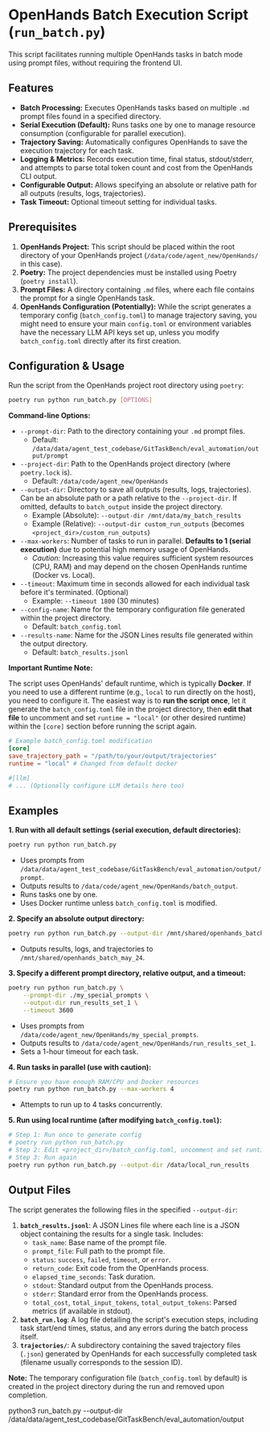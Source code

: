 # OpenHands Batch Execution Script (`run_batch.py`)

This script facilitates running multiple OpenHands tasks in batch mode using prompt files, without requiring the frontend UI.

## Features

*   **Batch Processing:** Executes OpenHands tasks based on multiple `.md` prompt files found in a specified directory.
*   **Serial Execution (Default):** Runs tasks one by one to manage resource consumption (configurable for parallel execution).
*   **Trajectory Saving:** Automatically configures OpenHands to save the execution trajectory for each task.
*   **Logging & Metrics:** Records execution time, final status, stdout/stderr, and attempts to parse total token count and cost from the OpenHands CLI output.
*   **Configurable Output:** Allows specifying an absolute or relative path for all outputs (results, logs, trajectories).
*   **Task Timeout:** Optional timeout setting for individual tasks.

## Prerequisites

1.  **OpenHands Project:** This script should be placed within the root directory of your OpenHands project (`/data/code/agent_new/OpenHands/` in this case).
2.  **Poetry:** The project dependencies must be installed using Poetry (`poetry install`).
3.  **Prompt Files:** A directory containing `.md` files, where each file contains the prompt for a single OpenHands task.
4.  **OpenHands Configuration (Potentially):** While the script generates a temporary config (`batch_config.toml`) to manage trajectory saving, you might need to ensure your main `config.toml` or environment variables have the necessary LLM API keys set up, unless you modify `batch_config.toml` directly after its first creation.

## Configuration & Usage

Run the script from the OpenHands project root directory using `poetry`:

```bash
poetry run python run_batch.py [OPTIONS]
```

**Command-line Options:**

*   `--prompt-dir`: Path to the directory containing your `.md` prompt files.
    *   Default: `/data/data/agent_test_codebase/GitTaskBench/eval_automation/output/prompt`
*   `--project-dir`: Path to the OpenHands project directory (where `poetry.lock` is).
    *   Default: `/data/code/agent_new/OpenHands`
*   `--output-dir`: Directory to save all outputs (results, logs, trajectories). Can be an absolute path or a path relative to the `--project-dir`. If omitted, defaults to `batch_output` inside the project directory.
    *   Example (Absolute): `--output-dir /mnt/data/my_batch_results`
    *   Example (Relative): `--output-dir custom_run_outputs` (becomes `<project_dir>/custom_run_outputs`)
*   `--max-workers`: Number of tasks to run in parallel. **Defaults to 1 (serial execution)** due to potential high memory usage of OpenHands.
    *   *Caution:* Increasing this value requires sufficient system resources (CPU, RAM) and may depend on the chosen OpenHands runtime (Docker vs. Local).
*   `--timeout`: Maximum time in seconds allowed for each individual task before it's terminated. (Optional)
    *   Example: `--timeout 1800` (30 minutes)
*   `--config-name`: Name for the temporary configuration file generated within the project directory.
    *   Default: `batch_config.toml`
*   `--results-name`: Name for the JSON Lines results file generated within the output directory.
    *   Default: `batch_results.jsonl`

**Important Runtime Note:**

The script uses OpenHands' default runtime, which is typically **Docker**. If you need to use a different runtime (e.g., `local` to run directly on the host), you need to configure it. The easiest way is to **run the script once**, let it generate the `batch_config.toml` file in the project directory, then **edit that file** to uncomment and set `runtime = "local"` (or other desired runtime) within the `[core]` section before running the script again.

```toml
# Example batch_config.toml modification
[core]
save_trajectory_path = "/path/to/your/output/trajectories"
runtime = "local" # Changed from default docker

#[llm]
# ... (Optionally configure LLM details here too)
```

## Examples

**1. Run with all default settings (serial execution, default directories):**

```bash
poetry run python run_batch.py
```
*   Uses prompts from `/data/data/agent_test_codebase/GitTaskBench/eval_automation/output/prompt`.
*   Outputs results to `/data/code/agent_new/OpenHands/batch_output`.
*   Runs tasks one by one.
*   Uses Docker runtime unless `batch_config.toml` is modified.

**2. Specify an absolute output directory:**

```bash
poetry run python run_batch.py --output-dir /mnt/shared/openhands_batch_may_24
```
*   Outputs results, logs, and trajectories to `/mnt/shared/openhands_batch_may_24`.

**3. Specify a different prompt directory, relative output, and a timeout:**

```bash
poetry run python run_batch.py \
    --prompt-dir ./my_special_prompts \
    --output-dir run_results_set_1 \
    --timeout 3600
```
*   Uses prompts from `/data/code/agent_new/OpenHands/my_special_prompts`.
*   Outputs results to `/data/code/agent_new/OpenHands/run_results_set_1`.
*   Sets a 1-hour timeout for each task.

**4. Run tasks in parallel (use with caution):**

```bash
# Ensure you have enough RAM/CPU and Docker resources
poetry run python run_batch.py --max-workers 4
```
*   Attempts to run up to 4 tasks concurrently.

**5. Run using local runtime (after modifying `batch_config.toml`):**

```bash
# Step 1: Run once to generate config
# poetry run python run_batch.py
# Step 2: Edit <project_dir>/batch_config.toml, uncomment and set runtime = "local"
# Step 3: Run again
poetry run python run_batch.py --output-dir /data/local_run_results
```

## Output Files

The script generates the following files in the specified `--output-dir`:

1.  **`batch_results.jsonl`**: A JSON Lines file where each line is a JSON object containing the results for a single task. Includes:
    *   `task_name`: Base name of the prompt file.
    *   `prompt_file`: Full path to the prompt file.
    *   `status`: `success`, `failed`, `timeout`, or `error`.
    *   `return_code`: Exit code from the OpenHands process.
    *   `elapsed_time_seconds`: Task duration.
    *   `stdout`: Standard output from the OpenHands process.
    *   `stderr`: Standard error from the OpenHands process.
    *   `total_cost`, `total_input_tokens`, `total_output_tokens`: Parsed metrics (if available in stdout).
2.  **`batch_run.log`**: A log file detailing the script's execution steps, including task start/end times, status, and any errors during the batch process itself.
3.  **`trajectories/`**: A subdirectory containing the saved trajectory files (`.json`) generated by OpenHands for each successfully completed task (filename usually corresponds to the session ID).

**Note:** The temporary configuration file (`batch_config.toml` by default) is created in the project directory during the run and removed upon completion. 


python3 run_batch.py --output-dir /data/data/agent_test_codebase/GitTaskBench/eval_automation/output 